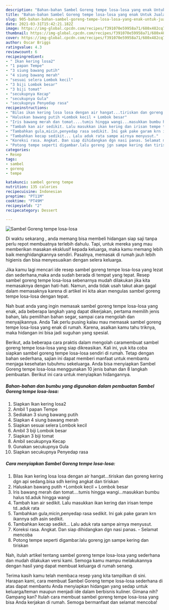 ```yaml
---
description: "Bahan-bahan Sambel Goreng tempe losa-losa yang enak Untuk Jualan"
title: "Bahan-bahan Sambel Goreng tempe losa-losa yang enak Untuk Jualan"
slug: 905-bahan-bahan-sambel-goreng-tempe-losa-losa-yang-enak-untuk-jualan
date: 2021-03-31T15:42:21.182Z
image: https://img-global.cpcdn.com/recipes/f391070e59958a71/680x482cq70/sambel-goreng-tempe-losa-losa-foto-resep-utama.jpg
thumbnail: https://img-global.cpcdn.com/recipes/f391070e59958a71/680x482cq70/sambel-goreng-tempe-losa-losa-foto-resep-utama.jpg
cover: https://img-global.cpcdn.com/recipes/f391070e59958a71/680x482cq70/sambel-goreng-tempe-losa-losa-foto-resep-utama.jpg
author: Oscar Briggs
ratingvalue: 4.3
reviewcount: 6
recipeingredient:
- " Ikan kering losa2"
- "1 papan Tempe"
- "3 siung bawang putih"
- "4 siung bawang merah"
- "sesuai selera Lombok kecil"
- "3 biji Lombok besar"
- "3 biji tomat"
- "secukupnya Kecap"
- "secukupnya Gula"
- "secukupnya Penyedap rasa"
recipeinstructions:
- "Bilas ikan kering losa losa dengan air hangat...tiriskan dan goreng kering dgn api sedang.bisa sdh kering angkat dan tiriskan"
- "Haluskan bawang putih +Lombok kecil + Lombok besar"
- "Iris bawang merah dan tomat....tumis hingga wangi...masukkan bumbu halus td.aduk hingga wangi"
- "Tambah kan air sedikit. Lalu masukkan ikan kering dan irisan tempe td..aduk rata"
- "Tambahkan gula,micin,penyedap rasa sedikit. Ini gak pake garam krn ikannya sdh asin sedikit."
- "Tambahkan kecap sedikit... Lalu aduk rata sampe airnya menyusut."
- "Koreksi rasa. Angkat. Dan siap dihidangkan dgn nasi panas. Selamat mencoba"
- "Potong tempe seperti digambar.lalu goreng jgn sampe kering dan tiriskan"
categories:
- Resep
tags:
- sambel
- goreng
- tempe

katakunci: sambel goreng tempe 
nutrition: 135 calories
recipecuisine: Indonesian
preptime: "PT11M"
cooktime: "PT49M"
recipeyield: "2"
recipecategory: Dessert

---
```



![Sambel Goreng tempe losa-losa](https://img-global.cpcdn.com/recipes/f391070e59958a71/680x482cq70/sambel-goreng-tempe-losa-losa-foto-resep-utama.jpg)

Di waktu  sekarang , anda memang bisa membeli hidangan siap saji tanpa perlu repot membuatnya terlebih dahulu. Tapi, untuk mereka yang mau memberikan masakan eksklusif kepada keluarga, maka kamu memang lebih baik menghidangkannya sendiri. Pasalnya, memasak di rumah jauh lebih higienis dan bisa menyesuaikan dengan selera keluarga.

Jika kamu lagi mencari ide resep sambel goreng tempe losa-losa yang lezat dan sederhana,maka anda sudah berada di tempat yang tepat. Resep sambel goreng tempe losa-losa  sebenarnya mudah dilakukan jika kita memasaknya dengan hati-hati. Namun, anda tidak usah takut akan gagal dalam memasaknya 
karena di artikel ini kita akan mengulas sambel goreng tempe losa-losa dengan tepat.  



Nah buat anda yang ingin memasak sambel goreng tempe losa-losa yang enak, ada beberapa langkah yang dapat dikerjakan, pertama memilih jenis bahan, lalu pemilihan bahan segar, sampai cara mengolah dan menyajikannya. Anda Tak perlu pusing kalau mau memasak sambel goreng tempe losa-losa yang enak di rumah. Karena, asalkan kamu  tahu triknya, maka hidangan ini bisa jadi suguhan yang spesial.

Berikut, ada beberapa cara praktis  dalam mengolah caramembuat sambel goreng tempe losa-losa yang siap dikreasikan. Kali ini, yuk kita coba siapkan sambel goreng tempe losa-losa sendiri di rumah. Tetap dengan bahan sederhana, sajian ini dapat memberi manfaat untuk membantu menjaga kesehatan tubuhmu sekeluarga. Anda bisa menyiapkan Sambel Goreng tempe losa-losa menggunakan 10 jenis bahan dan 8 langkah pembuatan. Berikut ini cara untuk menyiapkan hidangannya.

<!--inarticleads1-->

##### Bahan-bahan dan bumbu yang digunakan dalam pembuatan Sambel Goreng tempe losa-losa:

1. Siapkan  Ikan kering losa2
1. Ambil 1 papan Tempe
1. Sediakan 3 siung bawang putih
1. Siapkan 4 siung bawang merah
1. Siapkan sesuai selera Lombok kecil
1. Ambil 3 biji Lombok besar
1. Siapkan 3 biji tomat
1. Ambil secukupnya Kecap
1. Gunakan secukupnya Gula
1. Siapkan secukupnya Penyedap rasa




<!--inarticleads2-->

##### Cara menyiapkan Sambel Goreng tempe losa-losa:

1. Bilas ikan kering losa losa dengan air hangat...tiriskan dan goreng kering dgn api sedang.bisa sdh kering angkat dan tiriskan
1. Haluskan bawang putih +Lombok kecil + Lombok besar
1. Iris bawang merah dan tomat....tumis hingga wangi...masukkan bumbu halus td.aduk hingga wangi
1. Tambah kan air sedikit. Lalu masukkan ikan kering dan irisan tempe td..aduk rata
1. Tambahkan gula,micin,penyedap rasa sedikit. Ini gak pake garam krn ikannya sdh asin sedikit.
1. Tambahkan kecap sedikit... Lalu aduk rata sampe airnya menyusut.
1. Koreksi rasa. Angkat. Dan siap dihidangkan dgn nasi panas. - Selamat mencoba
1. Potong tempe seperti digambar.lalu goreng jgn sampe kering dan tiriskan




Nah, itulah artikel tentang  sambel goreng tempe losa-losa  yang sederhana dan mudah dilakukan versi kami. Semoga kamu mampu melakukannya dengan hasil yang dapat membuat keluarga di rumah senang. 

Terima kasih kamu telah membaca resep yang kita tampilkan di sini. Harapan kami, cara membuat  Sambel Goreng tempe losa-losa sederhana di atas dapat membantu Anda menyiapkan hidangan yang sedap untuk keluarga/teman maupun menjadi ide dalam berbisnis kuliner. Gimana nih? Gampang kan? Itulah cara membuat sambel goreng tempe losa-losa yang bisa Anda kerjakan di rumah. Semoga bermanfaat dan selamat mencoba!

